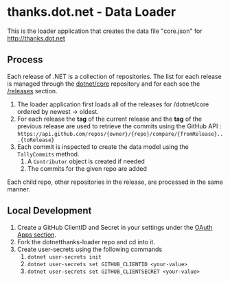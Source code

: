 # thanks.dot.net - Data Loader

This is the loader application that creates the data file "core.json" for http://thanks.dot.net

## Process

Each release of .NET is a collection of repositories. The list for each release is managed through the [dotnet/core](https://github.com/core) repository and for each see the [/releases](https://github.com/core/releses) section.

1. The loader application first loads all of the releases for /dotnet/core ordered by newest -> oldest.
1. For each release the **tag** of the current release and the **tag** of the previous release are used to retrieve the commits using the GitHub API : `https://api.github.com/repos/{owner}/{repo}/compare/{fromRelease}...{toRelease}`
1. Each commit is inspected to create the data model using the `TallyCommits` method.
    1. A `Contributor` object is created if needed
    1. The commits for the given repo are added

Each child repo, other repositories in the release, are processed in the same manner.

## Local Development

1. Create a GitHub ClientID and Secret in your settings under the [OAuth Apps section](https://github.com/settings/developers).
1. Fork the dotnetthanks-loader repo and cd into it.
1. Create user-secrets using the following commands
    1. `dotnet user-secrets init`
    1. `dotnet user-secrets set GITHUB_CLIENTID <your-value>`
    1. `dotnet user-secrets set GITHUB_CLIENTSECRET <your-value>`
